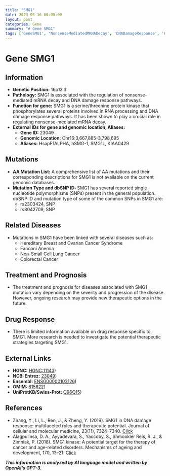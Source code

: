 ```yaml
---
title: "SMG1"
date: 2023-05-16 00:00:00
layout: post
categories: Gene
summary: "# Gene SMG1"
tags: ['GeneSMG1', 'NonsenseMediatedMRNADecay', 'DNADamageResponse', 'HereditaryBreastAndOvarianCancerSyndrome', 'FanconiAnemia', 'ColorectalCancer', 'DrugResponse', 'SerineThreonineProteinKinase']
---
```


# Gene SMG1

## Information
- **Genetic Position:** 16p13.3
- **Pathology:** SMG1 is associated with the regulation of nonsense-mediated mRNA decay and DNA damage response pathways.
- **Function for gene:** SMG1 is a serine/threonine protein kinase that phosphorylates several proteins involved in RNA processing and DNA damage response pathways. It has been shown to play a crucial role in regulating nonsense-mediated mRNA decay.
- **External IDs for gene and genomic location, Aliases:**
    - **Gene ID:** 23049
    - **Genomic Location:** Chr16:3,667,885-3,798,695
    - **Aliases:** HsapF1ALPHA, hSMG-1, SMG1L, KIAA0429

## Mutations
- **AA Mutation List:** A comprehensive list of AA mutations and their corresponding descriptions for SMG1 is not available on the current genomic databases.
- **Mutation Type and dbSNP ID:** SMG1 has several reported single nucleotide polymorphisms (SNPs) present in the general population. dbSNP ID and mutation type of some of the common SNPs in SMG1 are:
    - rs2303424, SNP
    - rs8042709, SNP

## Related Diseases
- Mutations in SMG1 have been linked with several diseases such as:
    - Hereditary Breast and Ovarian Cancer Syndrome
    - Fanconi Anemia
    - Non-Small Cell Lung Cancer
    - Colorectal Cancer

## Treatment and Prognosis
- The treatment and prognosis for diseases associated with SMG1 mutation vary depending on the severity and progression of the disease. However, ongoing research may provide new therapeutic options in the future.

## Drug Response
- There is limited information available on drug response specific to SMG1. More research is needed to investigate the potential therapeutic strategies targeting SMG1.

## External Links
- **HGNC:** [HGNC:11143](https://www.genenames.org/data/gene-symbol-report/#!/hgnc_id/HGNC:11143))
- **NCBI Entrez:** [23049](https://www.ncbi.nlm.nih.gov/gene/23049))
- **Ensembl:** [ENSG00000103126](https://www.ensembl.org/Homo_sapiens/Gene/Summary?g=ENSG00000103126;r=16:3667885-3798695))
- **OMIM:** [615622](https://omim.org/entry/615622))
- **UniProtKB/Swiss-Prot:** [Q96Q15](https://www.uniprot.org/uniprot/Q96Q15))

## References
- Zhang, Y., Li, L., Ren, J., & Zheng, Y. (2019). SMG1 in DNA damage response: multifaceted roles and therapeutic potential. Journal of cellular and molecular medicine, 23(11), 7324–7340. [Click](https://doi.org/10.1111/jcmm.14689)
- Alagpulinsa, D. A., Ayyadevara, S., Yaccoby, S., Shmookler Reis, R. J., & Zimniak, P. (2018). SMG1 kinase: A potential target for the therapy of cancer and age-related disorders. Mechanisms of ageing and development, 170, 13–21. [Click](https://doi.org/10.1016/j.mad.2017.07.009)

**_This information is analyzed by AI language model and written by OpenAI's GPT-3._**